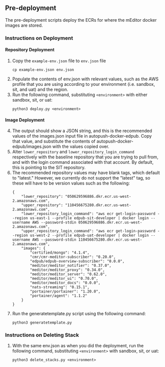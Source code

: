 ## Pre-deployment
The pre-deployment scripts deploy the ECRs for where the 
mEditor docker images are stored.

### Instructions on Deployment
#### Repository Deployment
1. Copy the ```example-env.json``` file to ```env.json``` file
    ```
    cp example-env.json env.json
    ```
2. Populate the contents of env.json with relevant values, such as the AWS profile that you are using according to your environment (i.e. sandbox, sit, and uat) and the region.
3. Run the following command, substituting ```<environment>``` with either sandbox, sit, or uat:
    ```
    python3 deploy.py <environment>
    ```
#### Image Deployment
4. The output should show a JSON string, and this is the recommended values of the images.json input file in autopush-docker-edpub. Copy that value, and substitute the contents of autopush-docker-edpub/images.json with the values copied over.
5. Alter ```lower_repository``` and ```lower_repository_login_command``` respectively with the baseline repository that you are trying to pull from, and with the login command associated with that account. By default, this is pointing to the SIT repository.
6. The recommended repository values may have blank tags, which default to "latest." However, we currently do not support the "latest" tag, so these will have to be version values such as the following:
    ```
    {
        "lower_repository": "050629596886.dkr.ecr.us-west-2.amazonaws.com",
        "upper_repository": "110456675280.dkr.ecr.us-west-2.amazonaws.com",
        "lower_repository_login_command": "aws ecr get-login-password --region us-east-1 --profile edpub-sit-developer | docker login --username AWS --password-stdin 050629596886.dkr.ecr.us-west-2.amazonaws.com",
        "upper_repository_login_command": "aws ecr get-login-password --region us-west-2 --profile edpub-uat-developer | docker login --username AWS --password-stdin 110456675280.dkr.ecr.us-west-2.amazonaws.com",
        "images": {
            "certified/mongo": "4.1.4",
            "cmr/cmr-meditor-subscriber": "0.20.0",
            "edpub/edpub-overview-subscriber": "0.0.0",
            "meditor/meditor_notifier": "0.37.0",
            "meditor/meditor_proxy": "0.34.0",
            "meditor/meditor_server": "0.62.0",
            "meditor/meditor_ui": "0.70.0",
            "meditor/meditor_docs": "0.0.0",
            "nats-streaming": "0.15.1",
            "portainer/portainer": "1.20.0",
            "portainer/agent": "1.1.2"
        }
    }
    ```
6. Run the generatetemplate.py script using the following command:
    ```
    python3 generatetemplate.py
    ```

### Instructions on Deleting Stack
1. With the same env.json as when you did the deployment, run the following command, substituting ```<environment>``` with sandbox, sit, or uat:
    ```
    python3 delete_stacks.py <environment>
    ```